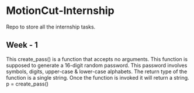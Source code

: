 # MotionCut-Internship
Repo to store all the internship tasks.

## Week - 1
This create_pass() is a function that accepts no arguments. This function is supposed to generate a 16-digit
random password. This password involves symbols, digits, upper-case & lower-case alphabets. The return type of the
function is a single string. Once the function is invoked it will return a string.
p = create_pass()
